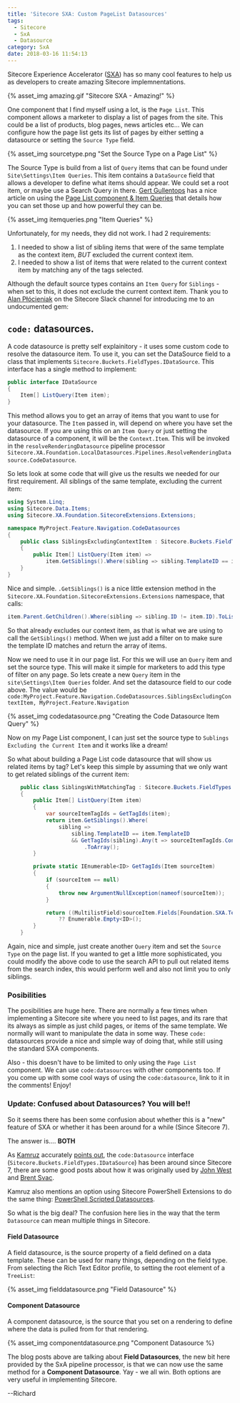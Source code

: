 ```yaml
---
title: 'Sitecore SXA: Custom PageList Datasources'
tags:
  - Sitecore
  - SxA
  - Datasource
category: SxA
date: 2018-03-16 11:54:13
---
```


Sitecore Experience Accelerator ([SXA](https://doc.sitecore.net/sitecore_experience_accelerator)) has so many cool features to help us as developers to create amazing Sitecore implemnentations.

{% asset_img amazing.gif "Sitecore SXA - Amazing!" %}

One component that I find myself using a lot, is the `Page List`. This component allows a marketer to display a list of pages from the site. This could be a list of products, blog pages, news articles etc... We can configure how the page list gets its list of pages by either setting a datasource or setting the `Source Type` field.

{% asset_img sourcetype.png "Set the Source Type on a Page List" %}

The Source Type is build from a list of `Query` items that can be found under `Site\Settings\Item Queries`. This item contains a `DataSource` field that allows a developer to define what items should appear. We could set a root item, or maybe use a Search Query in there. [Gert Gullentops](https://sitecore.stackexchange.com/users/237/gatogordo) has a nice article on using the [Page List component & Item Queries](https://ggullentops.blogspot.com/2017/04/sitecore-sxa-pagelist-item-query.html) that details how you can set those up and how powerful they can be.

{% asset_img itemqueries.png "Item Queries" %}

Unfortunately, for my needs, they did not work. I had 2 requirements:

1. I needed to show a list of sibling items that were of the same template as the context item, _BUT_ excluded the current context item.
1. I needed to show a list of items that were related to the current context item by matching any of the tags selected.

Although the default source types contains an `Item Query` for `Siblings` - when set to this, it does not exclude the current context item. Thank you to [Alan Płócieniak](https://sitecore.stackexchange.com/users/16/alan-p%C5%82%C3%B3cieniak) on the Sitecore Slack channel for introducing me to an undocumented gem: 

## `code:` datasources.

A code datasource is pretty self explainitory - it uses some custom code to resolve the datasource item. To use it, you can set the DataSource field to a class that implements `Sitecore.Buckets.FieldTypes.IDataSource`. This interface has a single method to implement:

```csharp
public interface IDataSource
{
    Item[] ListQuery(Item item);
}
```

This method allows you to get an array of items that you want to use for your datasource. The `Item` passed in, will depend on where you have set the datasource. If you are using this on an `Item Query` or just setting the datasource of a component, it will be the `Context.Item`. This will be invoked in the `resolveRenderingDatasource` pipeline processor `Sitecore.XA.Foundation.LocalDatasources.Pipelines.ResolveRenderingDatasource.CodeDatasource`. 

So lets look at some code that will give us the results we needed for our first requirement. All siblings of the same template, excluding the current item:

```csharp
using System.Linq;
using Sitecore.Data.Items;
using Sitecore.XA.Foundation.SitecoreExtensions.Extensions;

namespace MyProject.Feature.Navigation.CodeDatasources
{
    public class SiblingsExcludingContextItem : Sitecore.Buckets.FieldTypes.IDataSource
    {
        public Item[] ListQuery(Item item) => 
            item.GetSiblings().Where(sibling => sibling.TemplateID == item.TemplateID).ToArray();
    }
}
```

Nice and simple. `.GetSiblings()` is a nice little extension method in the `Sitecore.XA.Foundation.SitecoreExtensions.Extensions` namespace, that calls:

```csharp
item.Parent.GetChildren().Where(sibling => sibling.ID != item.ID).ToList();
```

So that already excludes our context item, as that is what we are using to call the `GetSiblings()` method. When we just add a filter on to make sure the template ID matches and return the array of items.

Now we need to use it in our page list. For this we will use an `Query` item and set the source type. This will make it simple for marketers to add this type of filter on any page. So lets create a new `Query` item in the `site\Settings\Item Queries` folder. And set the datasource field to our code above. The value would be `code:MyProject.Feature.Navigation.CodeDatasources.SiblingsExcludingContextItem, MyProject.Feature.Navigation`

{% asset_img codedatasource.png "Creating the Code Datasource Item Query" %}

Now on my Page List component, I can just set the source type to `Sublings Excluding the Current Item` and it works like a dream!

So what about building a Page List code datasource that will show us related items by tag? Let's keep this simple by assuming that we only want to get related siblings of the current item:

```csharp
    public class SiblingsWithMatchingTag : Sitecore.Buckets.FieldTypes.IDataSource
    {
        public Item[] ListQuery(Item item)
        {
            var sourceItemTagIds = GetTagIds(item);
            return item.GetSiblings().Where(
                sibling => 
                    sibling.TemplateID == item.TemplateID 
                    && GetTagIds(sibling).Any(t => sourceItemTagIds.Contains(t)))
                        .ToArray();
        }

        private static IEnumerable<ID> GetTagIds(Item sourceItem)
        {
            if (sourceItem == null)
            {
                throw new ArgumentNullException(nameof(sourceItem));
            }

            return ((MultilistField)sourceItem.Fields[Foundation.SXA.Templates.Taggable.Fields.SxaTags])?.TargetIDs 
                ?? Enumerable.Empty<ID>();
        }
    }
```

Again, nice and simple, just create another `Query` item and set the `Source Type` on the page list. If you wanted to get a little more sophisticated, you could modify the above code to use the search API to pull out related items from the search index, this would perform well and also not limit you to only siblings.

### Posibilities

The posibilities are huge here. There are normally a few times when implementing a Sitecore site where you need to list pages, and its rare that its always as simple as just child pages, or items of the same template. We normally will want to manipulate the data in some way. These `code:` datasources provide a nice and simple way of doing that, while still using the standard SXA components.

Also - this doesn't have to be limited to only using the `Page List` component. We can use `code:datasources` with other components too. If you come up with some cool ways of using the `code:datasource`, link to it in the comments! Enjoy!

### Update: Confused about Datasources? You will be!!

So it seems there has been some confusion about whether this is a "new" feature of SXA or whether it has been around for a while (Since Sitecore 7). 

The answer is.... **BOTH**

As [Kamruz](https://twitter.com/jammykam) accurately [points out](https://twitter.com/jammykam/status/974824110822907904), the `code:Datasource` interface (`Sitecore.Buckets.FieldTypes.IDataSource`) has been around since Sitecore 7, there are some good posts about how it was originally used by [John West](https://community.sitecore.net/technical_blogs/b/sitecorejohn_blog/posts/sitecore-7-custom-classes-as-data-template-field-sources) and [Brent Svac](https://horizontalintegration.blog/2015/04/02/sitecore-source-field-code-query-that-implements-idatasource/). 

Kamruz also mentions an option using Sitecore PowerShell Extensions to do the same thing: [PowerShell Scripted Datasources](https://blog.najmanowicz.com/2013/04/17/powershell-scripted-datasources-in-sitecore-part-1/).

So what is the big deal? The confusion here lies in the way that the term `Datasource` can mean multiple things in Sitecore.

#### Field Datasource

A field datasource, is the source property of a field defined on a data template. These can be used for many things, depending on the field type. From selecting the Rich Text Editor profile, to setting the root element of a `TreeList`:

{% asset_img fielddatasource.png "Field Datasource" %}

#### Component Datasource

A component datasource, is the source that you set on a rendering to define where the data is pulled from for that rendering.

{% asset_img componentdatasource.png "Component Datasource %}

The blog posts above are talking about **Field Datasources**, the new bit here provided by the SxA pipeline processor, is that we can now use the same method for a **Component Datasource**. Yay - we all win. Both options are very useful in implementing Sitecore.


--Richard
